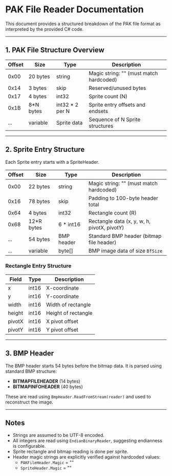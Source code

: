 # PAK File Reader Documentation

This document provides a structured breakdown of the PAK file format as interpreted by the provided C# code.

---

## 1. PAK File Structure Overview

| Offset | Size      | Type            | Description                                                  |
|--------|-----------|-----------------|--------------------------------------------------------------|
| 0x00   | 20 bytes  | string          | Magic string: "<Pak file header>" (must match hardcoded)     |
| 0x14   | 3 bytes   | skip            | Reserved/unused bytes                                        |
| 0x17   | 4 bytes   | int32           | Sprite count (N)                                             |
| 0x1B   | 8*N bytes | int32 * 2 per N | Sprite entry offsets and endsets                             |
| ...    | variable  | Sprite data     | Sequence of N Sprite structures                              |

---

## 2. Sprite Entry Structure

Each Sprite entry starts with a SpriteHeader.

| Offset | Size       | Type        | Description                                                   |
|--------|------------|-------------|---------------------------------------------------------------|
| 0x00   | 22 bytes   | string      | Magic string: "<Sprite File Header>" (must match hardcoded)   |
| 0x16   | 78 bytes   | skip        | Padding to 100-byte header total                              |
| 0x64   | 4 bytes    | int32       | Rectangle count (R)                                           |
| 0x68   | 12*R bytes | 6 * int16   | Rectangle data (x, y, w, h, pivotX, pivotY)                   |
| ...    | 54 bytes   | BMP header  | Standard BMP header (bitmap file header)                     |
| ...    | variable   | byte[]      | BMP image data of size `BfSize`                               |

### Rectangle Entry Structure

| Field   | Type  | Description         |
|---------|-------|---------------------|
| x       | int16 | X-coordinate        |
| y       | int16 | Y-coordinate        |
| width   | int16 | Width of rectangle  |
| height  | int16 | Height of rectangle |
| pivotX  | int16 | X pivot offset      |
| pivotY  | int16 | Y pivot offset      |

---

## 3. BMP Header

The BMP header starts 54 bytes before the bitmap data. It is parsed using standard BMP structure:
- **BITMAPFILEHEADER** (14 bytes)
- **BITMAPINFOHEADER** (40 bytes)

These are read using `BmpHeader.ReadFromStream(reader)` and used to reconstruct the image.

---

## Notes

- Strings are assumed to be UTF-8 encoded.
- All integers are read using `EndianBinaryReader`, suggesting endianness is configurable.
- Sprite rectangle and bitmap reading is done per sprite.
- Header magic strings are explicitly verified against hardcoded values:
  - `PAKFileHeader.Magic` = "<Pak file header>"
  - `SpriteHeader.Magic` = "<Sprite File Header>"
